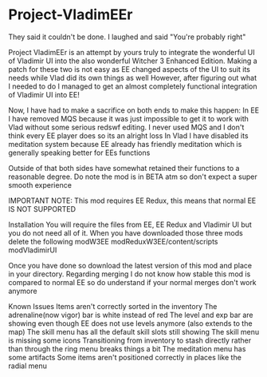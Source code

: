# Project-VladimEEr
They said it couldn't be done. I laughed and said "You're probably right" 

Project VladimEEr is an attempt by yours truly to integrate the wonderful UI of Vladimir UI into the also wonderful Witcher 3 Enhanced Edition.
Making a patch for these two is not easy as EE changed aspects of the UI to suit its needs while Vlad did its own things as well
However, after figuring out what I needed to do I managed to get an almost completely functional integration of Vladimir UI into EE!

Now, I have had to make a sacrifice on both ends to make this happen:
In EE I have removed MQS because it was just impossible to get it to work with Vlad without some serious redswf editing. I never used MQS and I don't think every EE player does so its an alright loss
In Vlad I have disabled its meditation system because EE already has friendly meditation which is generally speaking better for EEs functions

Outside of that both sides have somewhat retained their functions to a reasonable degree. Do note the mod is in BETA atm so don't expect a super smooth experience

IMPORTANT NOTE: This mod requires EE Redux, this means that normal EE IS NOT SUPPORTED

Installation
You will require the files from EE, EE Redux and Vladimir UI but you do not need all of it. When you have downloaded those three mods delete the following
modW3EE
modReduxW3EE/content/scripts
modVladimirUI

Once you have done so download the latest version of this mod and place in your directory.
Regarding merging I do not know how stable this mod is compared to normal EE so do understand if your normal merges don't work anymore

Known Issues
Items aren't correctly sorted in the inventory
The adrenaline(now vigor) bar is white instead of red
The level and exp bar are showing even though EE does not use levels anymore (also extends to the map)
The skill menu has all the default skill slots still showing
The skill menu is missing some icons
Transitioning from inventory to stash directly rather than through the ring menu breaks things a bit
The meditation menu has some artifacts
Some items aren't positioned correctly in places like the radial menu
